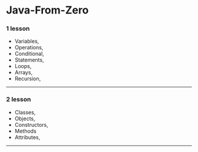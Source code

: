 # Java-From-Zero

### 1 lesson
- Variables, 
- Operations, 
- Conditional, 
- Statements, 
- Loops, 
- Arrays, 
- Recursion,
___________________________________________________________________________________________________

### 2 lesson

- Classes, 
- Objects, 
- Constructors,
- Methods
- Attributes, 
___________________________________________________________________________________________________
